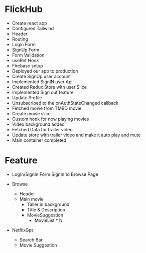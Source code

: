 # FlickHub

- Create react app
- Configured Tailwind
- Header
- Routing
- Login Form
- SignUp Form
- Form Validation
- useRef Hook
- Firebase setup
- Deployed our app to production
- Create SignUp user account
- Implemented SignIN user Api
- Created Redux Store with user Slice
- Implemented Sign out feature
- Update Profile 
- Unsubscribed to the onAuthStateChanged callback
- Fetched movie from TMBD movie
- Create movie slice
- Custom hook for now playing movies
- Video background added
- Fetched Data for trailer video
- Update store with trailer video and make it auto play and mute
- Main container completed



# Feature

- LogIn/SignIn Form
SignIn to Browse Page

- Browse
    - Header
    - Main movie
        - Tailer in background
        - Title & Description
        - MovieSuggestion
            - MovieList * N

- NetflixGpt
    - Search Bar
    - Movie Suggestion